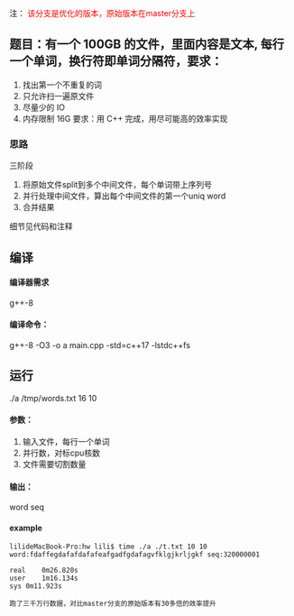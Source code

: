 
注：<font color='red'> 该分支是优化的版本，原始版本在master分支上 </font>

## 题目：有一个 100GB 的文件，里面内容是文本, 每行一个单词，换行符即单词分隔符，要求：
1. 找出第一个不重复的词
2. 只允许扫一遍原文件
3. 尽量少的 IO
4. 内存限制 16G
要求：用 C++ 完成，用尽可能高的效率实现

### 思路
三阶段
1. 将原始文件split到多个中间文件，每个单词带上序列号
2. 并行处理中间文件，算出每个中间文件的第一个uniq word
3. 合并结果

细节见代码和注释


## 编译

#### 编译器需求
g++-8

#### 编译命令：
g++-8 -O3 -o a main.cpp -std=c++17 -lstdc++fs

## 运行
./a /tmp/words.txt 16 10

#### 参数：
1. 输入文件，每行一个单词
2. 并行数，对标cpu核数
3. 文件需要切割数量

#### 输出：
word seq

#### example
```
lilideMacBook-Pro:hw lili$ time ./a ./t.txt 10 10
word:fdaffegdafafdafafeafgadfgdafagvfklgjkrljgkf seq:320000001

real	0m26.820s
user	1m16.134s
sys	0m11.923s
```

`跑了三千万行数据，对比master分支的原始版本有30多倍的效率提升`
